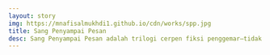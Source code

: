 ```yaml
---
layout: story
img: https://mnafisalmukhdi1.github.io/cdn/works/spp.jpg
title: Sang Penyampai Pesan
desc: Sang Penyampai Pesan adalah trilogi cerpen fiksi penggemar–tidak termasuk prolog–untuk seseorang yang seharusnya muncul di dunia maya.
---
```

